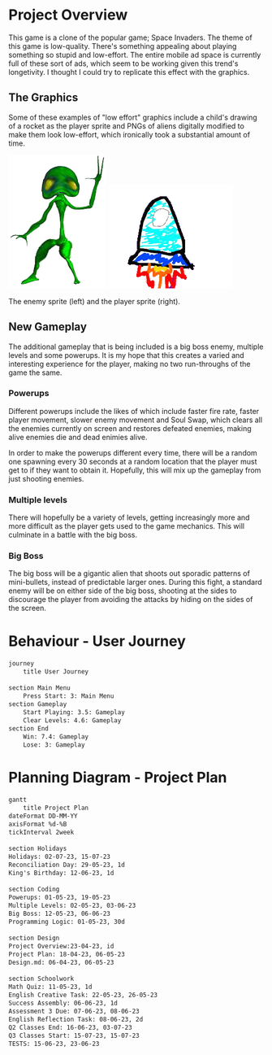 # Project Overview

This game is a clone of the popular game; Space Invaders. The theme of this game is low-quality. There's something appealing about playing something so stupid and low-effort. The entire mobile ad space is currently full of these sort of ads, which seem to be working given this trend's longetivity. I thought I could try to replicate this effect with the graphics.

## The Graphics
Some of these examples of "low effort" graphics include a child's drawing of a rocket as the player sprite and PNGs of aliens digitally modified to make them look low-effort, which ironically took a substantial amount of time.

![Alien Enemy Sprite](Images/alien.png) ![Player Sprite](Images/playerchar.png)

The enemy sprite (left) and the player sprite (right).

## New Gameplay
The additional gameplay that is being included is a big boss enemy, multiple levels and some powerups. It is my hope that this creates a varied and interesting experience for the player, making no two run-throughs of the game the same.

### Powerups
Different powerups include the likes of which include faster fire rate, faster player movement, slower enemy movement and Soul Swap, which clears all the enemies currently on screen and restores defeated enemies, making alive enemies die and dead enimies alive. 

In order to make the powerups different every time, there will be a random one spawning every 30 seconds at a random location that the player must get to if they want to obtain it. Hopefully, this will mix up the gameplay from just shooting enemies.

### Multiple levels
There will hopefully be a variety of levels, getting increasingly more and more difficult as the player gets used to the game mechanics. This will culminate in a battle with the big boss.

### Big Boss
The big boss will be a gigantic alien that shoots out sporadic patterns of mini-bullets, instead of predictable larger ones. During this fight, a standard enemy will be on either side of the big boss, shooting at the sides to discourage the player from avoiding the attacks by hiding on the sides of the screen.

# Behaviour - User Journey
```mermaid
journey
    title User Journey

section Main Menu
    Press Start: 3: Main Menu
section Gameplay
    Start Playing: 3.5: Gameplay
    Clear Levels: 4.6: Gameplay
section End
    Win: 7.4: Gameplay
    Lose: 3: Gameplay

```

# Planning Diagram - Project Plan

```mermaid
gantt
    title Project Plan
dateFormat DD-MM-YY
axisFormat %d-%B
tickInterval 2week

section Holidays
Holidays: 02-07-23, 15-07-23
Reconciliation Day: 29-05-23, 1d
King's Birthday: 12-06-23, 1d

section Coding
Powerups: 01-05-23, 19-05-23
Multiple Levels: 02-05-23, 03-06-23
Big Boss: 12-05-23, 06-06-23
Programming Logic: 01-05-23, 30d

section Design
Project Overview:23-04-23, id
Project Plan: 18-04-23, 06-05-23
Design.md: 06-04-23, 06-05-23

section Schoolwork
Math Quiz: 11-05-23, 1d
English Creative Task: 22-05-23, 26-05-23
Success Assembly: 06-06-23, 1d
Assessment 3 Due: 07-06-23, 08-06-23
English Reflection Task: 08-06-23, 2d
Q2 Classes End: 16-06-23, 03-07-23
Q3 Classes Start: 15-07-23, 15-07-23
TESTS: 15-06-23, 23-06-23
```